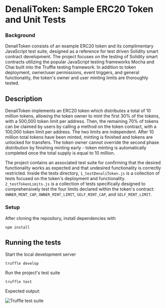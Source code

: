 # DenaliToken: Sample ERC20 Token and Unit Tests

### Background

DenaliToken consists of an example ERC20 token and its complimentary JavaScript test suite, designed as a reference for test driven Solidity smart contract development. The project focuses on the testing of Solidity smart contracts utilizing the popular JavaScript testing frameworks Mocha and Chai built into the Truffle testing framework. In addition to token deployment, owner/user permissions, event triggers, and general functionality, the token's owner and user minting limits are thoroughly tested.

## Description

DenaliToken implements an ERC20 token which distributes a total of 10 million tokens, allowing the token owner to mint the first 30% of the tokens, with a 500,000 token limit per address. Then, the remaining 70% of tokens can be claimed by users by calling a method on the token contract, with a 100,000 token limit per address. The two limits are independent. After 10 million total tokens have been minted, minting is finished and tokens are unlocked for transfers. The token owner cannot override the second phase distribution by finishing minting early - token minting is automatically completed once the total supply is equal to 10 million.

The project contains an associated test suite for confirming that the desired functionality works as expected and that undesired functionality is correctly restricted. Inside the tests directory, `1_testDenaliToken.js` is a collection of tests focused on the token's deployment and functionality. `2_testTokenLimits.js` is a collection of tests specifically designed to comprehensively test the four limits declared within the token's contract: `OWNER_MINT_CAP`, `OWNER_MINT_LIMIT`, `SELF_MINT_CAP`, and `SELF_MINT_LIMIT`.

### Setup

After cloning the repository, install dependencies with

```
npm install
```

## Running the tests

Start the local development server

```
truffle develop
```

Run the project's test suite

```
truffle test
```

Expected output:

![Truffle test suite](/TruffleTests.png)
